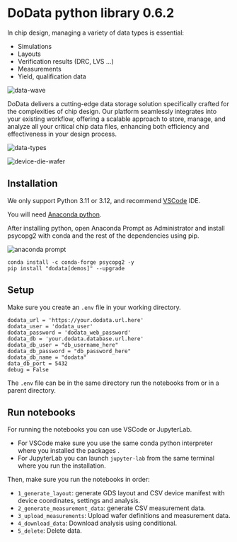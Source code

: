 # DoData python library 0.6.2

In chip design, managing a variety of data types is essential:

- Simulations
- Layouts
- Verification results (DRC, LVS ...)
- Measurements
- Yield, qualification data

![data-wave](https://i.imgur.com/ZkghNZK.png)

DoData delivers a cutting-edge data storage solution specifically crafted for the complexities of chip design. Our platform seamlessly integrates into your existing workflow, offering a scalable approach to store, manage, and analyze all your critical chip data files, enhancing both efficiency and effectiveness in your design process.

![data-types](https://i.imgur.com/Gd4Ci66.png)

![device-die-wafer](https://i.imgur.com/ZwIWS08.png)


## Installation

We only support Python 3.11 or 3.12, and recommend [VSCode](https://code.visualstudio.com/) IDE.

You will need [Anaconda python](https://www.anaconda.com/download/).

After installing python, open Anaconda Prompt as Administrator and install psycopg2 with conda and the rest of the dependencies using pip.

![anaconda prompt](https://i.imgur.com/eKk2bbs.png)

```
conda install -c conda-forge psycopg2 -y
pip install "dodata[demos]" --upgrade
```

## Setup

Make sure you create an `.env` file in your working directory.

```
dodata_url = 'https://your.dodata.url.here'
dodata_user = 'dodata_user'
dodata_password = 'dodata_web_password'
dodata_db = 'your.dodata.database.url.here'
dodata_db_user = "db_username_here"
dodata_db_password = "db_password_here"
dodata_db_name = "dodata"
data_db_port = 5432
debug = False
```

The `.env` file can be in the same directory run the notebooks from or in a parent directory.

## Run notebooks

For running the notebooks you can use VSCode or JupyterLab.

- For VSCode make sure you use the same conda python interpreter where you installed the packages .
- For JupyterLab you can launch `jupyter-lab` from the same terminal where you run the installation.

Then, make sure you run the notebooks in order:

- `1_generate_layout`: generate GDS layout and CSV device manifest with device coordinates, settings and analysis.
- `2_generate_measurement_data`: generate CSV measurement data.
- `3_upload_measurements`: Upload wafer definitions and measurement data.
- `4_download_data`: Download analysis using conditional.
- `5_delete`: Delete data.
